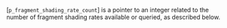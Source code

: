 [`p_fragment_shading_rate_count`] is a pointer to an integer related to
the number of fragment shading rates available or queried, as described
below.